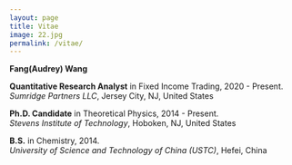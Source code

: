 ```yaml
---
layout: page
title: Vitae
image: 22.jpg
permalink: /vitae/
---
```


**Fang(Audrey) Wang**



**Quantitative Research Analyst** in Fixed Income Trading, 2020 - Present.  
*Sumridge Partners LLC*, Jersey City, NJ, United States



**Ph.D. Candidate** in Theoretical Physics, 2014 - Present.  
*Stevens Institute of Technology*, Hoboken, NJ, United States



**B.S.** in Chemistry,  2014.  
*University of Science and Technology of China (USTC)*, Hefei, China


